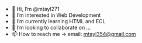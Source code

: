 - 👋 Hi, I’m @mtayl271
- 👀 I’m interested in Web Development
- 🌱 I’m currently learning HTML and ECL
- 💞️ I’m looking to collaborate on ...
- 📫 How to reach me -> email: mtayl354@gmail.com

<!---
mtayl271/mtayl271 is a ✨ special ✨ repository because its `README.md` (this file) appears on your GitHub profile.
You can click the Preview link to take a look at your changes.
--->

